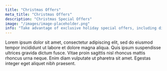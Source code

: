 ```yaml
---
title: "Christmas Offers"
meta_title: "Christmas Offers"
description: "Christmas Special Offers"
image: "/images/image-placeholder.png"
info: "Take advantage of exclusive holiday special offers, including discounts on travel packages, accommodations, and adventure activities. Book now to enjoy limited-time deals and make your holiday unforgettable while saving big!"
---
```


Lorem ipsum dolor sit amet, consectetur adipiscing elit, sed do eiusmod tempor incididunt ut labore et dolore magna aliqua. Quis ipsum suspendisse ultrices gravida dictum fusce. Vitae proin sagittis nisl rhoncus mattis rhoncus urna neque. Enim diam vulputate ut pharetra sit amet. Egestas integer eget aliquet nibh praesent.
